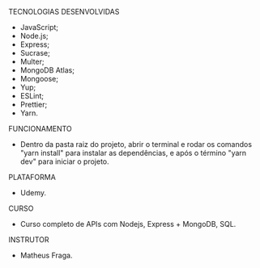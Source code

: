 TECNOLOGIAS DESENVOLVIDAS
- JavaScript;
- Node.js;
- Express;
- Sucrase;
- Multer;
- MongoDB Atlas;
- Mongoose;
- Yup;
- ESLint;
- Prettier;
- Yarn.

FUNCIONAMENTO
- Dentro da pasta raiz do projeto, abrir o terminal e rodar os comandos "yarn install" para instalar as dependências, e após o término "yarn dev" para iniciar o projeto.

PLATAFORMA
- Udemy.

CURSO
- Curso completo de APIs com Nodejs, Express + MongoDB, SQL.

INSTRUTOR
- Matheus Fraga.
